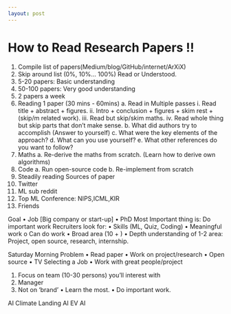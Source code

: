 ```yaml
---
layout: post
---
```

# How to Read Research Papers !!

1.	Compile list of papers(Medium/blog/GitHub/internet/ArXiX)
2.	Skip around list (0%, 10%… 100%) Read or Understood.
3.	5-20 papers: Basic understanding
4.	50-100 papers: Very good understanding
5.	2 papers a week 
6.	Reading 1 paper (30 mins - 60mins)
a.	Read in Multiple passes
i.	Read title + abstract + figures.
ii.	Intro + conclusion + figures + skim rest + (skip/m related work).
iii.	Read but skip/skim maths.
iv.	Read whole thing but skip parts that don’t make sense.
b.	What did authors try to accomplish (Answer to yourself)
c.	What were the key elements of the approach?
d.	What can you use yourself?
e.	What other references do you want to follow?
7.	Maths
a.	Re-derive the maths from scratch. (Learn how to derive own algorithms)
8.	Code
a.	Run open-source code
b.	Re-implement from scratch
9.	Steadily reading
Sources of paper
1.	Twitter
2.	ML sub reddit
3.	Top ML Conference: NIPS,ICML,KIR
4.	Friends

Goal
•	Job [Big company or start-up]
•	PhD
Most Important thing is: Do important work
Recruiters look for:
•	Skills (ML, Quiz, Coding)
•	Meaningful work
o	Can do work
•	Broad area (10 + )
•	Depth understanding of 1-2 area: Project, open source, research, internship.


Saturday Morning Problem
•	Read paper
•	Work on project/research
•	Open source
•	TV
Selecting a Job
•	Work with great people/project
1.	Focus on team (10-30 persons)  you’ll interest with
2.	Manager
3.	Not on ‘brand’
•	Learn the most.
•	Do important work.


AI Climate
Landing AI
EV AI

